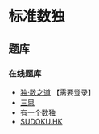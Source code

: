 # 标准数独

## 题库

### 在线题库

- [独·数之道](http://www.sudokufans.org.cn/lx/game.index.php?type=4x) 【需要登录】
- [三思](https://www.12634.com/sudoku/sudoku4x4/level5)
- [有一个数独](https://shudu.one/mini-sudoku.php)
- [SUDOKU.HK](https://sudoku.hk/wei-hai-zi-men/)
